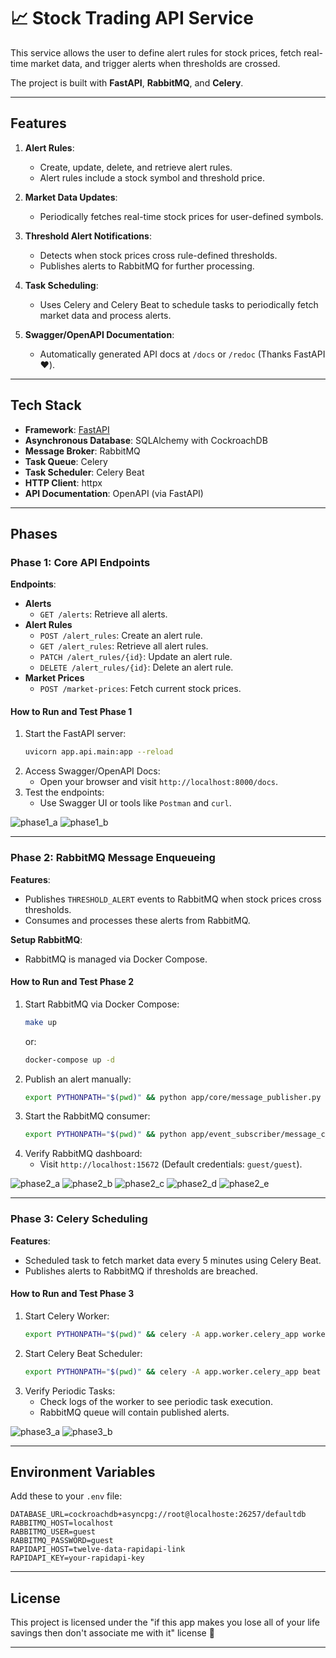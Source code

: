 # 📈 Stock Trading API Service

This service allows the user to define alert rules for stock prices, fetch real-time market data, and trigger alerts when thresholds are crossed.

The project is built with **FastAPI**, **RabbitMQ**, and **Celery**.

---

## **Features**

1. **Alert Rules**:
   - Create, update, delete, and retrieve alert rules.
   - Alert rules include a stock symbol and threshold price.

2. **Market Data Updates**:
   - Periodically fetches real-time stock prices for user-defined symbols.

3. **Threshold Alert Notifications**:
   - Detects when stock prices cross rule-defined thresholds.
   - Publishes alerts to RabbitMQ for further processing.

4. **Task Scheduling**:
   - Uses Celery and Celery Beat to schedule tasks to periodically fetch market data and process alerts.

5. **Swagger/OpenAPI Documentation**:
   - Automatically generated API docs at `/docs` or `/redoc` (Thanks FastAPI ❤️).

---

## **Tech Stack**

- **Framework**: [FastAPI](https://fastapi.tiangolo.com/)
- **Asynchronous Database**: SQLAlchemy with CockroachDB
- **Message Broker**: RabbitMQ
- **Task Queue**: Celery
- **Task Scheduler**: Celery Beat
- **HTTP Client**: httpx
- **API Documentation**: OpenAPI (via FastAPI)

---

## **Phases**

### **Phase 1: Core API Endpoints**

**Endpoints**:
- **Alerts**
  - `GET /alerts`: Retrieve all alerts.
- **Alert Rules**
  - `POST /alert_rules`: Create an alert rule.
  - `GET /alert_rules`: Retrieve all alert rules.
  - `PATCH /alert_rules/{id}`: Update an alert rule.
  - `DELETE /alert_rules/{id}`: Delete an alert rule.
- **Market Prices**
  - `POST /market-prices`: Fetch current stock prices.

#### **How to Run and Test Phase 1**
1. Start the FastAPI server:
   ```bash
   uvicorn app.api.main:app --reload
   ```
2. Access Swagger/OpenAPI Docs:
   - Open your browser and visit `http://localhost:8000/docs`.
3. Test the endpoints:
   - Use Swagger UI or tools like `Postman` and `curl`.

![phase1_a](./imgs/phase1_a.png)
![phase1_b](./imgs/phase1_b.png)

---

### **Phase 2: RabbitMQ Message Enqueueing**

**Features**:
- Publishes `THRESHOLD_ALERT` events to RabbitMQ when stock prices cross thresholds.
- Consumes and processes these alerts from RabbitMQ.

**Setup RabbitMQ**:
- RabbitMQ is managed via Docker Compose.

#### **How to Run and Test Phase 2**
1. Start RabbitMQ via Docker Compose:
    ```bash
   make up
   ```
   or:
    ```bash
   docker-compose up -d
   ```
2. Publish an alert manually:
   ```bash
   export PYTHONPATH="$(pwd)" && python app/core/message_publisher.py
   ```
3. Start the RabbitMQ consumer:
   ```bash
   export PYTHONPATH="$(pwd)" && python app/event_subscriber/message_consumer.py
   ```
4. Verify RabbitMQ dashboard:
   - Visit `http://localhost:15672` (Default credentials: `guest/guest`).

![phase2_a](./imgs/phase2_a.png)
![phase2_b](./imgs/phase2_b.png)
![phase2_c](./imgs/phase2_c.png)
![phase2_d](./imgs/phase2_d.png)
![phase2_e](./imgs/phase2_e.png)


---

### **Phase 3: Celery Scheduling**

**Features**:
- Scheduled task to fetch market data every 5 minutes using Celery Beat.
- Publishes alerts to RabbitMQ if thresholds are breached.

#### **How to Run and Test Phase 3**
1. Start Celery Worker:
   ```bash
   export PYTHONPATH="$(pwd)" && celery -A app.worker.celery_app worker --loglevel=info
   ```
2. Start Celery Beat Scheduler:
   ```bash
   export PYTHONPATH="$(pwd)" && celery -A app.worker.celery_app beat --loglevel=info
   ```
3. Verify Periodic Tasks:
   - Check logs of the worker to see periodic task execution.
   - RabbitMQ queue will contain published alerts.

![phase3_a](./imgs/phase3_a.png)
![phase3_b](./imgs/phase3_b.png)


---

## **Environment Variables**

Add these to your `.env` file:
```
DATABASE_URL=cockroachdb+asyncpg://root@localhoste:26257/defaultdb
RABBITMQ_HOST=localhost
RABBITMQ_USER=guest
RABBITMQ_PASSWORD=guest
RAPIDAPI_HOST=twelve-data-rapidapi-link
RAPIDAPI_KEY=your-rapidapi-key
```

---

## **License**

This project is licensed under the "if this app makes you lose all of your life savings then don't associate me with it" license 💯

---
